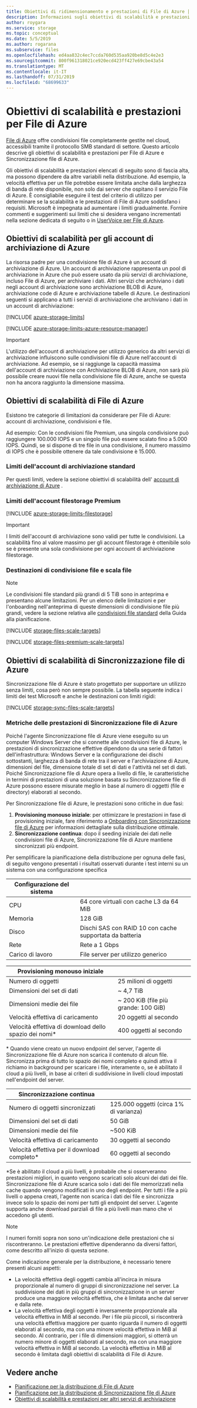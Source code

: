 ```yaml
---
title: Obiettivi di ridimensionamento e prestazioni di File di Azure | Microsoft Docs
description: Informazioni sugli obiettivi di scalabilità e prestazioni di File di Azure, incluse la capacità, la velocità di richiesta e la larghezza di banda in entrata e in uscita.
author: roygara
ms.service: storage
ms.topic: conceptual
ms.date: 5/5/2019
ms.author: rogarana
ms.subservice: files
ms.openlocfilehash: ed4aa832c4ec7ccda760d535aa920be8d5c4e2e3
ms.sourcegitcommit: 800f961318021ce920ecd423ff427e69cbe43a54
ms.translationtype: MT
ms.contentlocale: it-IT
ms.lasthandoff: 07/31/2019
ms.locfileid: "68699633"
---
```

# <a name="azure-files-scalability-and-performance-targets"></a>Obiettivi di scalabilità e prestazioni per File di Azure

[File di Azure](storage-files-introduction.md) offre condivisioni file completamente gestite nel cloud, accessibili tramite il protocollo SMB standard di settore. Questo articolo descrive gli obiettivi di scalabilità e prestazioni per File di Azure e Sincronizzazione file di Azure.

Gli obiettivi di scalabilità e prestazioni elencati di seguito sono di fascia alta, ma possono dipendere da altre variabili nella distribuzione. Ad esempio, la velocità effettiva per un file potrebbe essere limitata anche dalla larghezza di banda di rete disponibile, non solo dai server che ospitano il servizio File di Azure. È consigliabile eseguire il test del criterio di utilizzo per determinare se la scalabilità e le prestazioni di File di Azure soddisfano i requisiti. Microsoft è impegnata ad aumentare i limiti gradualmente. Fornire commenti e suggerimenti sui limiti che si desidera vengano incrementati nella sezione dedicata di seguito o in [UserVoice per File di Azure](https://feedback.azure.com/forums/217298-storage/category/180670-files).

## <a name="azure-storage-account-scale-targets"></a>Obiettivi di scalabilità per gli account di archiviazione di Azure

La risorsa padre per una condivisione file di Azure è un account di archiviazione di Azure. Un account di archiviazione rappresenta un pool di archiviazione in Azure che può essere usato da più servizi di archiviazione, incluso File di Azure, per archiviare i dati. Altri servizi che archiviano i dati negli account di archiviazione sono archiviazione BLOB di Azure, archiviazione code di Azure e archiviazione tabelle di Azure. Le destinazioni seguenti si applicano a tutti i servizi di archiviazione che archiviano i dati in un account di archiviazione:

[!INCLUDE [azure-storage-limits](../../../includes/azure-storage-limits.md)]

[!INCLUDE [azure-storage-limits-azure-resource-manager](../../../includes/azure-storage-limits-azure-resource-manager.md)]

> [!Important]  
> L'utilizzo dell'account di archiviazione per utilizzo generico da altri servizi di archiviazione influiscono sulle condivisioni file di Azure nell'account di archiviazione. Ad esempio, se si raggiunge la capacità massima dell'account di archiviazione con Archiviazione BLOB di Azure, non sarà più possibile creare nuovi file nella condivisione file di Azure, anche se questa non ha ancora raggiunto la dimensione massima.

## <a name="azure-files-scale-targets"></a>Obiettivi di scalabilità di File di Azure

Esistono tre categorie di limitazioni da considerare per File di Azure: account di archiviazione, condivisioni e file.

Ad esempio:  Con le condivisioni file Premium, una singola condivisione può raggiungere 100.000 IOPS e un singolo file può essere scalato fino a 5.000 IOPS. Quindi, se si dispone di tre file in una condivisione, il numero massimo di IOPS che è possibile ottenere da tale condivisione è 15.000.

### <a name="standard-storage-account-limits"></a>Limiti dell'account di archiviazione standard

Per questi limiti, vedere la sezione obiettivi di scalabilità dell' [account di archiviazione di Azure](#azure-storage-account-scale-targets) .

### <a name="premium-filestorage-account-limits"></a>Limiti dell'account filestorage Premium

[!INCLUDE [azure-storage-limits-filestorage](../../../includes/azure-storage-limits-filestorage.md)]

> [!IMPORTANT]
> I limiti dell'account di archiviazione sono validi per tutte le condivisioni. La scalabilità fino al valore massimo per gli account filestorage è ottenibile solo se è presente una sola condivisione per ogni account di archiviazione filestorage.

### <a name="file-share-and-file-scale-targets"></a>Destinazioni di condivisione file e scala file

> [!NOTE]
> Le condivisioni file standard più grandi di 5 TiB sono in anteprima e presentano alcune limitazioni.
> Per un elenco delle limitazioni e per l'onboarding nell'anteprima di queste dimensioni di condivisione file più grandi, vedere la sezione relativa alle [condivisioni file standard](storage-files-planning.md#standard-file-shares) della Guida alla pianificazione.

[!INCLUDE [storage-files-scale-targets](../../../includes/storage-files-scale-targets.md)]

[!INCLUDE [storage-files-premium-scale-targets](../../../includes/storage-files-premium-scale-targets.md)]

## <a name="azure-file-sync-scale-targets"></a>Obiettivi di scalabilità di Sincronizzazione file di Azure

Sincronizzazione file di Azure è stato progettato per supportare un utilizzo senza limiti, cosa però non sempre possibile. La tabella seguente indica i limiti dei test Microsoft e anche le destinazioni con limiti rigidi:

[!INCLUDE [storage-sync-files-scale-targets](../../../includes/storage-sync-files-scale-targets.md)]

### <a name="azure-file-sync-performance-metrics"></a>Metriche delle prestazioni di Sincronizzazione file di Azure

Poiché l'agente Sincronizzazione file di Azure viene eseguito su un computer Windows Server che si connette alle condivisioni file di Azure, le prestazioni di sincronizzazione effettive dipendono da una serie di fattori dell'infrastruttura: Windows Server e la configurazione dei dischi sottostanti, larghezza di banda di rete tra il server e l'archiviazione di Azure, dimensioni del file, dimensione totale di set di dati e l'attività nel set di dati. Poiché Sincronizzazione file di Azure opera a livello di file, le caratteristiche in termini di prestazioni di una soluzione basata su Sincronizzazione file di Azure possono essere misurate meglio in base al numero di oggetti (file e directory) elaborati al secondo.

Per Sincronizzazione file di Azure, le prestazioni sono critiche in due fasi:

1. **Provisioning monouso iniziale**: per ottimizzare le prestazioni in fase di provisioning iniziale, fare riferimento a [Onboarding con Sincronizzazione file di Azure](storage-sync-files-deployment-guide.md#onboarding-with-azure-file-sync) per informazioni dettagliate sulla distribuzione ottimale.
2. **Sincronizzazione continua**: dopo il seeding iniziale dei dati nelle condivisioni file di Azure, Sincronizzazione file di Azure mantiene sincronizzati più endpoint.

Per semplificare la pianificazione della distribuzione per ognuna delle fasi, di seguito vengono presentati i risultati osservati durante i test interni su un sistema con una configurazione specifica

| Configurazione del sistema |  |
|-|-|
| CPU | 64 core virtuali con cache L3 da 64 MiB |
| Memoria | 128 GiB |
| Disco | Dischi SAS con RAID 10 con cache supportata da batteria |
| Rete | Rete a 1 Gbps |
| Carico di lavoro | File server per utilizzo generico|

| Provisioning monouso iniziale  |  |
|-|-|
| Numero di oggetti | 25 milioni di oggetti |
| Dimensioni del set di dati| ~ 4,7 TiB |
| Dimensioni medie dei file | ~ 200 KiB (file più grande: 100 GiB) |
| Velocità effettiva di caricamento | 20 oggetti al secondo |
| Velocità effettiva di download dello spazio dei nomi* | 400 oggetti al secondo |

\* Quando viene creato un nuovo endpoint del server, l'agente di Sincronizzazione file di Azure non scarica il contenuto di alcun file. Sincronizza prima di tutto lo spazio dei nomi completo e quindi attiva il richiamo in background per scaricare i file, interamente o, se è abilitato il cloud a più livelli, in base ai criteri di suddivisione in livelli cloud impostati nell'endpoint del server.

| Sincronizzazione continua  |   |
|-|--|
| Numero di oggetti sincronizzati| 125.000 oggetti (circa 1% di varianza) |
| Dimensioni del set di dati| 50 GiB |
| Dimensioni medie dei file | ~500 KiB |
| Velocità effettiva di caricamento | 30 oggetti al secondo |
| Velocità effettiva per il download completo* | 60 oggetti al secondo |

*Se è abilitato il cloud a più livelli, è probabile che si osserveranno prestazioni migliori, in quanto vengono scaricati solo alcuni dei dati dei file. Sincronizzazione file di Azure scarica solo i dati dei file memorizzati nella cache quando vengono modificati in uno degli endpoint. Per tutti i file a più livelli o appena creati, l'agente non scarica i dati dei file e sincronizza invece solo lo spazio dei nomi per tutti gli endpoint del server. L'agente supporta anche download parziali di file a più livelli man mano che vi accedono gli utenti. 

> [!Note]  
> I numeri forniti sopra non sono un'indicazione delle prestazioni che si riscontreranno. Le prestazioni effettive dipenderanno da diversi fattori, come descritto all'inizio di questa sezione.

Come indicazione generale per la distribuzione, è necessario tenere presenti alcuni aspetti:

- La velocità effettiva degli oggetti cambia all'incirca in misura proporzionale al numero di gruppi di sincronizzazione nel server. La suddivisione dei dati in più gruppi di sincronizzazione in un server produce una maggiore velocità effettiva, che è limitata anche dal server e dalla rete.
- La velocità effettiva degli oggetti è inversamente proporzionale alla velocità effettiva in MiB al secondo. Per i file più piccoli, si riscontrerà una velocità effettiva maggiore per quanto riguarda il numero di oggetti elaborati al secondo, ma con una minore velocità effettiva in MiB al secondo. Al contrario, per i file di dimensioni maggiori, si otterrà un numero minore di oggetti elaborati al secondo, ma con una maggiore velocità effettiva in MiB al secondo. La velocità effettiva in MiB al secondo è limitata dagli obiettivi di scalabilità di File di Azure.

## <a name="see-also"></a>Vedere anche

- [Pianificazione per la distribuzione di File di Azure](storage-files-planning.md)
- [Pianificazione per la distribuzione di Sincronizzazione file di Azure](storage-sync-files-planning.md)
- [Obiettivi di scalabilità e prestazioni per altri servizi di archiviazione](../common/storage-scalability-targets.md)
